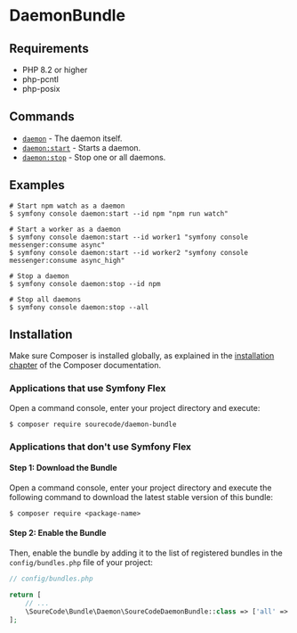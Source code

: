 
# DaemonBundle

## Requirements

- PHP 8.2 or higher
- php-pcntl
- php-posix

## Commands

- [`daemon`](./daemon.md) - The daemon itself.
- [`daemon:start`](./daemon-start.md) - Starts a daemon.
- [`daemon:stop`](./daemon-stop.md) - Stop one or all daemons.

## Examples

```shell
# Start npm watch as a daemon
$ symfony console daemon:start --id npm "npm run watch"

# Start a worker as a daemon
$ symfony console daemon:start --id worker1 "symfony console messenger:consume async"
$ symfony console daemon:start --id worker2 "symfony console messenger:consume async_high"

# Stop a daemon
$ symfony console daemon:stop --id npm

# Stop all daemons
$ symfony console daemon:stop --all
```

## Installation

Make sure Composer is installed globally, as explained in the
[installation chapter](https://getcomposer.org/doc/00-intro.md)
of the Composer documentation.

### Applications that use Symfony Flex

Open a command console, enter your project directory and execute:

```console
$ composer require sourecode/daemon-bundle
```

### Applications that don't use Symfony Flex

#### Step 1: Download the Bundle

Open a command console, enter your project directory and execute the
following command to download the latest stable version of this bundle:

```console
$ composer require <package-name>
```

#### Step 2: Enable the Bundle

Then, enable the bundle by adding it to the list of registered bundles
in the `config/bundles.php` file of your project:

```php
// config/bundles.php

return [
    // ...
    \SoureCode\Bundle\Daemon\SoureCodeDaemonBundle::class => ['all' => true],
];
```